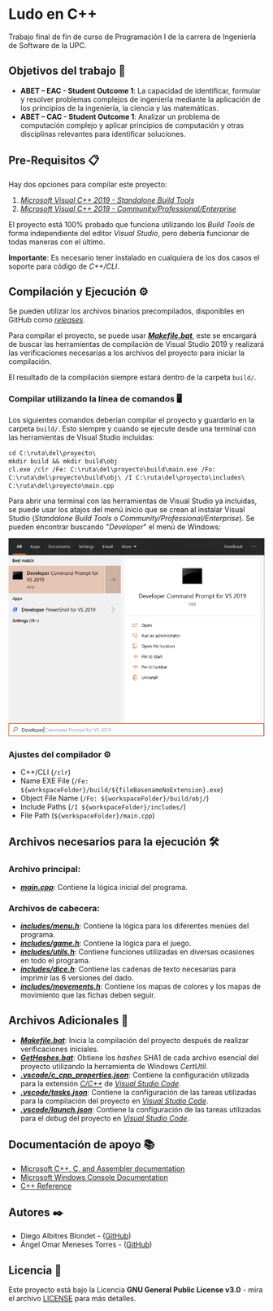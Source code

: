 # Ludo en C++

Trabajo final de fin de curso de Programación I de la carrera de Ingeniería de Software de la UPC.

## Objetivos del trabajo 🚀

- **ABET – EAC - Student Outcome 1**: La capacidad de identificar, formular y resolver problemas complejos de ingeniería mediante la aplicación de los principios de la ingeniería, la ciencia y las matemáticas.
- **ABET – CAC - Student Outcome 1**: Analizar un problema de computación complejo y aplicar principios de computación y otras disciplinas relevantes para identificar soluciones.

## Pre-Requisitos 📋

Hay dos opciones para compilar este proyecto:

1. [_Microsoft Visual C++ 2019 - Standalone Build Tools_](https://aka.ms/buildtools)
2. [_Microsoft Visual C++ 2019 - Community/Professional/Enterprise_](https://visualstudio.microsoft.com/)

El proyecto está 100% probado que funciona utilizando los _Build Tools_ de forma independiente del editor _Visual Studio_, pero debería funcionar de todas maneras con el último.

**Importante**: Es necesario tener instalado en cualquiera de los dos casos el soporte para código de _C++/CLI_.

## Compilación y Ejecución ⚙️

Se pueden utilizar los archivos binarios precompilados, disponibles en GitHub como [_releases_](https://github.com/dalbitresb12/ludo-cpp/releases).

Para compilar el proyecto, se puede usar [**_Makefile.bat_**](Makefile.bat), este se encargará de buscar las herramientas de compilación de Visual Studio 2019 y realizará las verificaciones necesarias a los archivos del proyecto para iniciar la compilación.

El resultado de la compilación siempre estará dentro de la carpeta ```build/```.

### Compilar utilizando la línea de comandos 🖥️

Los siguientes comandos deberían compilar el proyecto y guardarlo en la carpeta ```build/```. Esto siempre y cuando se ejecute desde una terminal con las herramientas de Visual Studio incluidas:

```batch
cd C:\ruta\del\proyecto\
mkdir build && mkdir build\obj
cl.exe /clr /Fe: C:\ruta\del\proyecto\build\main.exe /Fo: C:\ruta\del\proyecto\build\obj\ /I C:\ruta\del\proyecto\includes\ C:\ruta\del\proyecto\main.cpp
```

Para abrir una terminal con las herramientas de Visual Studio ya incluidas, se puede usar los atajos del menú inicio que se crean al instalar Visual Studio (_Standalone Build Tools_ o _Community/Professional/Enterprise_). Se pueden encontrar buscando "_Developer_" el menú de Windows:

![Visual Studio 2019 Developer Command Prompt](assets/vsdevcmd.png)

### Ajustes del compilador ⚙️

- C++/CLI (```/clr```)
- Name EXE File (```/Fe: ${workspaceFolder}/build/${fileBasenameNoExtension}.exe```)
- Object File Name (```/Fo: ${workspaceFolder}/build/obj/```)
- Include Paths (```/I ${workspaceFolder}/includes/```)
- File Path (```${workspaceFolder}/main.cpp```)

## Archivos necesarios para la ejecución 🛠️

### **Archivo principal:**

- [**_main.cpp_**](main.cpp): Contiene la lógica inicial del programa.

### **Archivos de cabecera:**

- [**_includes/menu.h_**](includes/menu.h): Contiene la lógica para los diferentes menúes del programa.
- [**_includes/game.h_**](includes/game.h): Contiene la lógica para el juego.
- [**_includes/utils.h_**](includes/utils.h): Contiene funciones utilizadas en diversas ocasiones en todo el programa.
- [**_includes/dice.h_**](includes/dice.h): Contiene las cadenas de texto necesarias para imprimir las 6 versiones del dado.
- [**_includes/movements.h_**](includes/movements.h): Contiene los mapas de colores y los mapas de movimiento que las fichas deben seguir.

## Archivos Adicionales 📁

- [**_Makefile.bat_**](Makefile.bat): Inicia la compilación del proyecto después de realizar verificaciones iniciales.
- [**_GetHashes.bat_**](GetHashes.bat): Obtiene los _hashes_ SHA1 de cada archivo esencial del proyecto utilizando la herramienta de Windows _CertUtil_.
- [**_.vscode/c_cpp_properties.json_**](.vscode/c_cpp_properties.json): Contiene la configuración utilizada para la extensión [_C/C++_](https://marketplace.visualstudio.com/items?itemName=ms-vscode.cpptools) de [_Visual Studio Code_](https://code.visualstudio.com/).
- [**_.vscode/tasks.json_**](.vscode/tasks.json): Contiene la configuración de las tareas utilizadas para la compilación del proyecto en [_Visual Studio Code_](https://code.visualstudio.com/).
- [**_.vscode/launch.json_**](.vscode/launch.json): Contiene la configuración de las tareas utilizadas para el _debug_ del proyecto en [_Visual Studio Code_](https://code.visualstudio.com/).

## Documentación de apoyo 📚

- [Microsoft C++, C, and Assembler documentation](https://docs.microsoft.com/en-us/cpp/?view=vs-2019)
- [Microsoft Windows Console Documentation](https://docs.microsoft.com/en-us/windows/console/)
- [C++ Reference](https://www.cplusplus.com/reference/)

## Autores ✒️

- Diego Albitres Blondet - ([GitHub](https://github.com/dalbitresb12))
- Ángel Omar Meneses Torres - ([GitHub](https://github.com/amenes12))

## Licencia 📄

Este proyecto está bajo la Licencia **GNU General Public License v3.0** - mira el archivo [LICENSE](LICENSE) para más detalles.
